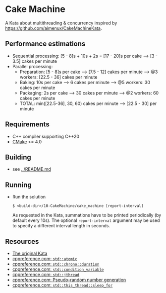# Cake Machine

A Kata about multithreading & concurrency inspired by https://github.com/aimenux/CakeMachineKata.

## Performance estimations

- Sequential processing: [5 - 8]s + 10s + 2s = [17 - 20]s per cake --> [3 - 3.5] cakes per minute
- Parallel processing:
  - Preparation: [5 - 8]s per cake --> [7.5 - 12] cakes per minute --> @3 workers: [22.5 - 36] cakes per minute
  - Baking: 10s per cake --> 6 cakes per minute --> @5 workers: 30 cakes per minute
  - Packaging: 2s per cake --> 30 cakes per minute --> @2 workers: 60 cakes per minute
  - TOTAL: min([22.5-36], 30, 60) cakes per minute --> [22.5 - 30] per minute

## Requirements

- C++ compiler supporting C++20
- [CMake](https://cmake.org) >= 4.0

## Building

- see [../README.md](../README.md)

## Running

- Run the solution
  ```console
  $ <build-dir>/10-CakeMachine/cake_machine [report-interval]
  ```
  As requested in the Kata, summations have to be printed periodically (by default every 10s). The optional `report-interval` argument may be used to specify a different interval length in seconds.

## Resources

- [The original Kata](https://github.com/aimenux/CakeMachineKata)
- [cppreference.com: `std::atomic`](https://en.cppreference.com/w/cpp/atomic/atomic)
- [cppreference.com: `std::chrono::duration`](https://en.cppreference.com/w/cpp/chrono/duration)
- [cppreference.com: `std::condition_variable`](https://en.cppreference.com/w/cpp/thread/condition_variable)
- [cppreference.com: `std::jthread`](https://en.cppreference.com/w/cpp/thread/jthread)
- [cppreference.com: Pseudo-random number generation](https://en.cppreference.com/w/cpp/numeric/random)
- [cppreference.com: `std::this_thread::sleep_for`](https://en.cppreference.com/w/cpp/thread/sleep_for)
